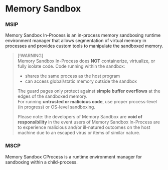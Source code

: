 # Memory Sandbox

### MSIP
Memory Sandbox In-Process is an in-process memory sandboxing runtime environment manager that allows segmentation of virtual memory in processes and provides custom tools to manipulate the sandboxed memory.

> [!WARNING]\
> Memory Sandbox In-Process does **NOT** containerize, virtualize, or fully isolate code.
> Code running within the sandbox:
> - shares the same process as the host program
> - can access global/static memory outside the sandbox
>
> The guard pages only protect against **simple buffer overflows** at the edges of the sandboxed memory.  
> For running **untrusted or malicious code**, use proper process-level (in progress) or OS-level sandboxing. 
> 
> Please note: the developers of Memory Sandbox are **void of responsibility** in the event users of Memory Sandbox In-Process are to experience malicious and/or ill-natured outcomes on the host machine due to an escaped virus or items of similar nature.


### MSCP
Memory Sandbox CProcess is a runtime environment manager for sandboxing within a child-process.


